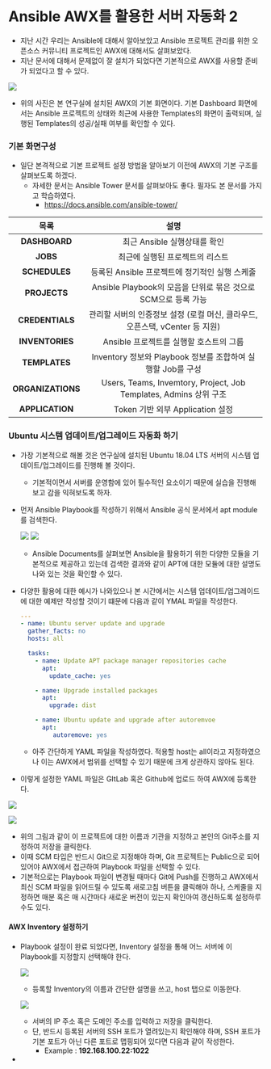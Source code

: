 # Ansible AWX를 활용한 서버 자동화 2 

* 지난 시간 우리는 Ansible에 대해서 알아보았고 Ansible 프로젝트 관리를 위한 오픈소스 커뮤니티 프로젝트인 AWX에 대해서도 살펴보았다.
* 지난 문서에 대해서 문제없이 잘 설치가 되었다면 기본적으로 AWX를 사용할 준비가 되었다고 할 수 있다.  



![](https://github.com/pandora0667/TILD/blob/master/screenshot/Ansible%20Server%20Automation-2/%EC%8A%A4%ED%81%AC%EB%A6%B0%EC%83%B7%202019-05-10%20%EC%98%A4%EC%A0%84%2011.00.35.png?raw=true)

* 위의 사진은 본 연구실에 설치된 AWX의 기본 화면이다. 기본 Dashboard 화면에서는 Ansible 프로젝트의 상태와 최근에 사용한 Templates의 화면이 출력되며, 실행된 Templates의 성공/실패 여부를 확인할 수 있다. 



### 기본 화면구성 

* 일단 본격적으로 기본 프로젝트 설정 방법을 알아보기 이전에 AWX의 기본 구조를 살펴보도록 하겠다. 
  * 자세한 문서는 Ansible Tower 문서를 살펴보아도 좋다. 필자도 본 문서를 가지고 학습하였다. 
    * https://docs.ansible.com/ansible-tower/

|       목록        |                             설명                             |
| :---------------: | :----------------------------------------------------------: |
|   **DASHBOARD**   |                 최근 Ansible 실행상태를 확인                 |
|     **JOBS**      |               최근에 실행된 프로젝트의 리스트                |
|   **SCHEDULES**   |        등록된 Ansible 프로젝트에 정기적인 실행 스케줄        |
|   **PROJECTS**    | Ansible Playbook의 모음을 단위로 묶은 것으로 SCM으로 등록 가능 |
|  **CREDENTIALS**  | 관리할 서버의 인증정보 설정 (로컬 머신, 클라우드, 오픈스택, vCenter 등 지원) |
|  **INVENTORIES**  |           Ansible 프로젝트를 실행할 호스트의 그룹            |
|   **TEMPLATES**   | Inventory 정보와 Playbook 정보를 조합하여 실행할 Job를 구성  |
| **ORGANIZATIONS** | Users, Teams, Invemtory, Project, Job Templates, Admins 상위 구조 |
|  **APPLICATION**  |               Token 기반 외부 Application 설정               |



### Ubuntu 시스템 업데이트/업그레이드 자동화 하기

* 가장 기본적으로 해볼 것은 연구실에 설치된 Ubuntu 18.04 LTS 서버의 시스템 업데이트/업그레이드를 진행해 볼 것이다. 
  * 기본적이면서 서버를 운영함에 있어 필수적인 요소이기 때문에 실습을 진행해 보고 감을 익혀보도록 하자. 

* 먼저 Ansible Playbook를 작성하기 위해서 Ansible 공식 문서에서 apt module를 검색한다. 

  ![](https://github.com/pandora0667/TILD/blob/master/screenshot/Ansible%20Server%20Automation-2/ansible_apt_module.png?raw=true)
  ![](https://github.com/pandora0667/TILD/blob/master/screenshot/Ansible%20Server%20Automation-2/ansible_apt_example.png?raw=true)

  * Ansible Documents를 살펴보면 Ansible을 활용하기 위한 다양한 모듈을 기본적으로 제공하고 있는데 검색한 결과와 같이 APT에 대한 모듈에 대한 설명도 나와 있는 것을 확인할 수 있다.

* 다양한 활용에 대한 예시가 나와있으나 본 시간에서는 시스템 업데이트/업그레이드에 대한 예제만 작성할 것이기 떄문에 다음과 같이 YMAL 파일을 작성한다. 

  ```yaml
  ---
  - name: Ubuntu server update and upgrade 
    gather_facts: no 
    hosts: all
  
    tasks:
      - name: Update APT package manager repositories cache
        apt: 
          update_cache: yes
  
      - name: Upgrade installed packages 
        apt:
          upgrade: dist
  
      - name: Ubuntu update and upgrade after autoremvoe
        apt:
           autoremove: yes
  ```

  * 아주 간단하게 YAML 파일을 작성하였다. 적용할 host는 all이라고 지정하였으나 이는 AWX에서 범위를 선택할 수 있기 때문에 크게 상관하지 않아도 된다. 

* 이렇게 설정한 YAML 파일은 GItLab 혹은 Github에 업로드 하여 AWX에 등록한다. 

![](https://github.com/pandora0667/TILD/blob/master/screenshot/Ansible%20Server%20Automation-2/%EC%8A%A4%ED%81%AC%EB%A6%B0%EC%83%B7%202019-05-10%20%EC%98%A4%EC%A0%84%2011.01.24.png?raw=true)

![](https://github.com/pandora0667/TILD/blob/master/screenshot/Ansible%20Server%20Automation-2/ansible_project.png?raw=true)

* 위의 그림과 같이 이 프로젝트에 대한 이름과 기관을 지정하고 본인의 Git주소를 지정하여 저장을 클릭한다. 
* 이때 SCM 타입은 반드시 Git으로 지정해야 하며, Git 프로젝트는 Public으로 되어 있어야 AWX에서 접근하여 Playbook 파일을 선택할 수 있다. 
* 기본적으로는 Playbook 파일이 변경될 때마다 Git에 Push를 진행하고 AWX에서 최신 SCM 파일을 읽어드릴 수 있도록 새로고침 버튼을 클릭해야 하나, 스케줄을 지정하면 매분 혹은 매 시간마다 새로운 버전이 있는지 확인아여 갱신하도록 설정하루 수도 있다. 

#### AWX Inventory 설정하기

* Playbook 설정이 완료 되었다면, Inventory 설정을 통해 어느 서버에 이 Playbook를 지정할지 선택해야 한다. 

  ![](https://github.com/pandora0667/TILD/blob/master/screenshot/Ansible%20Server%20Automation-2/inventory.png?raw=true)

  * 등록할 Inventory의 이름과 간단한 설명을 쓰고, host 탭으로 이동한다. 

  ![](https://github.com/pandora0667/TILD/blob/master/screenshot/Ansible%20Server%20Automation-2/host%20register.png?raw=true)
  * 서버의 IP 주소 혹은 도메인 주소를 입력하고 저장을 클릭한다.
  * 단, 반드시 등록된 서버의 SSH 포트가 열려있는지 확인해야 하며, SSH 포트가 기본 포트가 아닌 다른 포트로 맵핑되어 있다면 다음과 같이 작성한다.
    * Example : **192.168.100.22:1022** 

* 











































